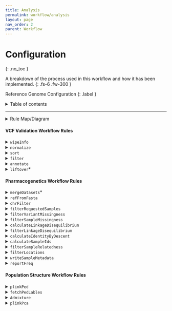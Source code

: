 ```yaml
---
title: Analysis
permalink: workflow/analysis
layout: page
nav_order: 2
parent: Workflow
---
```


# Configuration
{: .no_toc }

A breakdown of the process used in this workflow and how it has been implemented.
{: .fs-6 .fw-300 }

Reference Genome Configuration
{: .label }



<details markdown="block">
  <summary>
    Table of contents
  </summary>
  {: .text-delta }
1. TOC
{:toc}
</details>

---

<details markdown="block">
  <summary>
    Rule Map/Diagram
  </summary>
  {: .text-delta }

  ```mermaid
  ---
  title: Pharmacogenetics Analysis
  ---
  flowchart TD
  subgraph pharmacogeneticsWorkflow [Pharmacogenetics Workflow]
      direction BT

      reportFreq[[reportFreq:\nPerform frequency analysis]]
      filterRequestedSamples[[filterRequestedSamples:\nSubset samples to labeled\nsamples in metadata files]]
      filterVariantMissingness[[filterVariantMissingness:\nFilter variants with 100%\nmissingness]]
      filterSampleMissingness[[filterSampleMissingness:\nFilter samples with 100%\nmissingness]]
      refFromFasta[[refFromfasta:\nCheck reference alleles against\nprovided reference genome]]
      chrFilter[[chrFilter:\nFilter out non-standard\nchromosomes]]
      writeSampleMetadata[[writeSampleMetadata:\nTranspile cluster ownership from\nsample cluster assignment into\ninput format]]
      calculateLinkageDisequilibrium[[calculateLinkageDisequilibrium:\nCalculate LD associations]]
      filterLinkageDisequilibrium[[filterLinkageDisequilibrium:\nRemove variants in LD]]
      calculateIdentityByDescent[[calculateIdentityByDescent:\nCalculate Identity-By-Descent]]
      calculateSampleIds[[calculateSampleIds:\nQuery a list of sample IDs\nfrom the input VCF]]
      filterSampleRelatedness[[filterSampleRelatedness:\nremove a given list of]]
      filterLocations[[filterLocations:\nTrim the dataset to one of\nthe studied regions]]

      ifMultipleVcfs{If multiple\ndatasetsprovided}

      subgraph multipleVcfProtocol [Multiple dataset protocol]
          mergeDatasets[[mergeDatasets:\nMerge multiple incoming\ndatasets]]
      end


      ifMultipleVcfs --> |yes| multipleVcfProtocol
      ifMultipleVcfs --> |no| refFromFasta

      
      multipleVcfProtocol --> refFromFasta --> chrFilter --> filterRequestedSamples --> filterVariantMissingness --> filterSampleMissingness --> calculateLinkageDisequilibrium
      
      calculateLinkageDisequilibrium & filterSampleMissingness --> filterLinkageDisequilibrium

      filterLinkageDisequilibrium --> calculateIdentityByDescent --> calculateSampleIds

      filterLinkageDisequilibrium & calculateSampleIds --> filterSampleRelatedness

      filterSampleRelatedness --> filterLocations --> reportFreq
      
      

      writeSampleMetadata --> reportFreq

  end 
  subgraph ValidateVcfWorkflow [Validate VCF Workflow]
      wipeInfo[[wipeInfo:\nRemove INFO column for\ncomputational processing\n efficiency]]
      normalize[[normalize:\nNormalize all SNPs]]
      sort[[sort:\nEnsure correct variant order]]
      filter[[filter:\nRemove all variants except\nSNPs and INDELs]]
      annotate[[annotate:\nannotate VCF against given\nreference VCF such as \n dbSNP]]
      liftover[[liftover:\nPerform reference genome\nliftover]]

      wipeInfo --> normalize --> sort --> filter --> annotate --> liftover
  end
  subgraph PopulationStructureWorkflow [Population Structure Workflow]
      plinkPca[[Plink_PCA:\nPerform a PLINK-2.0 PCA]]
      plinkPed[[plinkPed:\nConvert to PLINK-1.9's PED\n format]]
      fetchPedLables[[fetchPedLables:\nGenerate Ind2Pop sample annotations\n file]]
      Admixture[[Admixture:\nPerform an admixture analysis]]

      plinkPed --> fetchPedLables --> Admixture
      filterSampleRelatedness --> plinkPca & plinkPed

  end

  liftover --> ifMultipleVcfs


  plinkPca --> END
  Admixture --> END
  reportFreq --> END
  ```

</details>

#### VCF Validation Workflow Rules

<details markdown="block">
  <summary>
    <code>wipeInfo</code>
  </summary>
  
  ```mermaid
  flowchart TD
  wipeInfo[[wipeInfo:\nRemove INFO column for\ncomputational processing\n efficiency]]
  ```

  <dl>
    <dt>Function</dt>
    <dd>To remove the <code>INFO</code> and <code>FORMAT</code> columns on the incoming dataset. This is done to speed up computation time for downstream analysis.</dd>
    <dt>Command</dt>
    <dd><code>bcftools annotate -x INFO,FORMAT -Oz -o {output.vcf} {input.vcf}</code></dd>
    <dt>Parameters</dt>
    <dd>
      <dl>
        <dt><code>-x INFO,FORMAT</code></dt>
        <dd>Remove the <code>INFO</code> and <code>FORMAT</code> annotations from the input VCF file.</dd>
        <dt><code>-Oz</code></dt>
        <dd>Output format (<code>-Oz</code> denotes a BG-Zipped VCF output)</dd>
        <dt><code>-o {output.vcf}</code></dt>
        <dd>Output file.</dd>
      </dl>
    </dd>
  </dl>

</details>

<details markdown="block">
  <summary>
    <code>normalize</code>
  </summary>
  
```mermaid
flowchart TD
normalize[[normalize:\nNormalize all SNPs]]
```

  <dl>
    <dt>Function</dt>
    <dd>
    To normalize variant representations within the dataset provided. This involves the following:
      <ul>
      <li>decomposing multi-allelic records</li>
      <li>left-aligning all variants</li>
      <li>right-handed trimming to ensure parsimony</li>
      </ul>
    </dd>
    <dt>Command</dt>
    <dd><code>bcftools norm -m -any -O z -o {output.vcf} < {input.vcf}</code></dd>
    <dt>Parameters</dt>
    <dd>
      <dl>
        <dt><code>-m -any</code></dt>
        <dd>Decompose multi-allelic entries to bi-allelic entries (<code>-</code>) and merge both SNPs and INDELS into single records (<code>any</code>)</dd>
        <dt><code>-Oz</code></dt>
        <dd>Output format (<code>-Oz</code> denotes a BG-Zipped VCF output)</dd>
        <dt><code>-o {output.vcf}</code></dt>
        <dd>Output file.</dd>
      </dl>
    </dd>
  </dl>

</details>
  

<details markdown="block">
  <summary>
    <code>sort</code>
  </summary>
  
  ```mermaid
  flowchart TD
  sort[[sort:\nEnsure correct variant order]]
  ```

  This rule is responsible for sorting variants according to position, relative to the provided reference genome. This is important for downstream analysis which assumes ordered variants.

  <dl>
      <dt>Function</dt>
      <dd>
      To sort variants according to position, relative to the provided reference genome. This is important for downstream analysis which assumes ordered variants.</dd>
      <dt>Command</dt>
      <dd><code>bcftools sort -m {params.memory} -T results/PREP/{wildcards.dataset_name} -O z -o {output.vcf} < {input.vcf}</code></dd>
      <dt>Parameters</dt>
      <dd>
        <dl>
          <dt><code>-m {params.memory} </code></dt>
          <dd>Provide a RAM memory available to the <code>bcftools sort</code> command.</dd>
          <dt><code>-T results/PREP/{wildcards.dataset_name}</code></dt>
          <dd>Provide a RAM memory available to the <code>bcftools sort</code> command.</dd>
          <dt><code>-Oz</code></dt>
          <dd>Output format (<code>-Oz</code> denotes a BG-Zipped VCF output)</dd>
          <dt><code>-o {output.vcf}</code></dt>
          <dd>Output file.</dd>
        </dl>
      </dd>
    </dl>
    
</details>
  

<details markdown="block">
  <summary>
    <code>filter</code>
  </summary>
  
  ```mermaid
  flowchart TD
  filter[[filter:\nRemove all variants except\nSNPs and INDELs]]
  ```

  <dl>
      <dt>Function</dt>
      <dd>
      To remove all variant types except SNPs and INDELs</dd>
      <dt>Command</dt>
      <dd><code>bcftools view -v snps,indels -f PASS -O z -o {output.vcf} < {input.vcf}</code></dd>
      <dt>Parameters</dt>
      <dd>
        <dl>
          <dt><code>-v snps,indels</code></dt>
          <dd>Only include SNPs and INDELs</dd>
          <dt><code>-f PASS</code></dt>
          <dd>Only select variants with <code>PASS</code> values.</dd>
          <dt><code>-Oz</code></dt>
          <dd>Output format (<code>-Oz</code> denotes a BG-Zipped VCF output)</dd>
          <dt><code>-o {output.vcf}</code></dt>
          <dd>Output file.</dd>
        </dl>
      </dd>
    </dl>

</details>
  

<details markdown="block">
  <summary>
    <code>annotate</code>
  </summary>
  
  ```mermaid
  flowchart TD
  annotate[[annotate:\nannotate VCF against given\nreference VCF such as \n dbSNP]]
  ```

  This rule is responsible for annotating the incoming data with variant IDs from the provided `resources/annotations.vcf.gz`.

  <dl>
      <dt>Function</dt>
      <dd>
      To annotate the incoming data with variant IDs from the provided <code>resources/annotations.vcf.gz</code>.</dd>
      <dt>Command</dt>
      <dd><code>bcftools annotate -c ID -a {input.annotations} -O z -o {output.vcf} {input.vcf}</code></dd>
      <dt>Parameters</dt>
      <dd>
        <dl>
          <dt><code>-c ID</code></dt>
          <dd>Copy the <code>ID</code> column from the provided annotation VCF.</dd>
          <dt><code>-O z</code></dt>
          <dd>Output format (<code>-Oz</code> denotes a BG-Zipped VCF output)</dd>
          <dt><code>-o {output.vcf}</code></dt>
          <dd>Output file.</dd>
        </dl>
      </dd>
    </dl>

</details>
  

<details markdown="block">
  <summary>
    <code>liftover</code>*
  </summary>
  
  ```mermaid
  flowchart TD
  liftover[[liftover:\nPerform reference genome\nliftover]]
  ```

  <dl>
      <dt>Function</dt>
      <dd>
      To perform reference-genome version liftovers.</dd>
      <dt>Command</dt>
      <dd><code>java -jar $PICARD LiftoverVcf I={input.vcf} O={output.vcf} R={params.ref} C={params.chainFile} REJECT={output.rejected}</code></dd>
      <dt>Parameters</dt>
      <dd>
        <dl>
          <dt><code>I={input.vcf}</code></dt>
          <dd>Provide the input VCF via parameter.</dd>
          <dt><code>O={output.vcf}</code></dt>
          <dd>Provide the output VCF to be written to via parameter.</dd>
          <dt><code>R={params.ref}</code></dt>
          <dd>Provide the reference genome to be used during LiftOver</dd>
          <dt><code>C={params.chainFile}</code></dt>
          <dd>Provide the chain-file describing the nature of the changes between two reference genome versions.</dd>
          <dt><code>REJECT={params.chainFile}</code></dt>
          <dd>Creates a file containing records which could not be lifted over.</dd>
        </dl>
      </dd>
    </dl>

</details>

#### Pharmacogenetics Workflow Rules

<details markdown="block">
  <summary>
    <code>mergeDatasets</code>*
  </summary>
  
  ```mermaid
  flowchart TD
  mergeDatasets[[mergeDatasets:\nMerge multiple incoming\ndatasets]]
  ```

  > This rule only executes when multiple described datasets are detected.
  This rule is responsible for merging multiple datasets into a single VCF file, suitable for collective analysis.

 <dl>
      <dt>Function</dt>
      <dd>
      To perform reference-genome version liftovers.</dd>
      <dt>Command</dt>
      <dd><code>bcftools merge -O z -o {output} {input.vcf}</code></dd>
      <dt>Parameters</dt>
      <dd>
        <dl>
          <dt><code>-O z</code></dt>
          <dd>Output format (<code>-Oz</code> denotes a BG-Zipped VCF output)</dd>
          <dt><code>-o {output.vcf}</code></dt>
          <dd>Output file.</dd>
        </dl>
      </dd>
    </dl>

</details>


<details markdown="block">
  <summary>
    <code>refFromFasta</code>
  </summary>
  
  ```mermaid
  flowchart TD
  refFromFasta[[refFromfasta:\nCheck reference alleles against\nprovided reference genome]]
  ```

 <dl>
      <dt>Function</dt>
      <dd>
      To check each loci and comparing its listed reference to that provided in the reference genome.</dd>
      <dt>Command</dt>
      <dd><code>plink2 --vcf {input.vcf} --fa {params.ref} --ref-from-fa force --allow-extra-chr --export vcf-4.2 bgz --out results/COLLATE/refFromFasta</code></dd>
      <dt>Parameters</dt>
      <dd>
        <dl>
          <dt><code>--vcf {input.vcf}</code></dt>
          <dd>File path to the input VCF file via parameter.</dd>
          <dt><code>--fa {params.ref}</code></dt>
          <dd>File path to reference genome to be used for comparison.</dd>
          <dt><code>--ref-from-fa force</code></dt>
          <dd>Sets REF allele to provided reference FASTA when possible unambiguously (Does not apply to some INDELS)</dd>
          <dt><code>--allow-extra-chr</code></dt>
          <dd>Permits non-standard chromosome codes in input data</dd>
          <dt><code>--export vcf-4.2 bgz</code></dt>
          <dd>Save output to a BG-Zipped VCF file using the VCF-4.2 specification.</dd>
          <dt><code>--out results/COLLATE/refFromFasta</code></dt>
          <dd>Provide the file name and path for output creation.</dd>
        </dl>
      </dd>
    </dl>

</details>

<details markdown="block">
  <summary>
    <code>chrFilter</code>
  </summary>

  ```mermaid
  flowchart TD
  chrFilter[[chrFilter:\nFilter out non-standard\nchromosomes]]
  ```

 <dl>
      <dt>Function</dt>
      <dd>
      To filter out non-standard chromosomes.</dd>
      <dt>Command</dt>
      <dd><code>plink2 --vcf {input.vcf} --allow-extra-chr --output-chr chr26 --chr 1-26 --export vcf-4.2 bgz --out results/COLLATE/chrFilter</code></dd>
      <dt>Parameters</dt>
      <dd>
        <dl>
          <dt><code>--vcf {input.vcf}</code></dt>
          <dd>File path to the input VCF file via parameter.</dd>
          <dt><code>--allow-extra-chr</code></dt>
          <dd>Permits non-standard chromosome codes in input data.</dd>
          <dt><code>--output-chr chr26</code></dt>
          <dd>Sets chromosome code notation in output files to include the 'chr' as a prefix.</dd>
          <dt><code>--chr 1-26</code></dt>
          <dd>Request a subset of chromosomes to be included in the output file.</dd>
          <dt><code>--export vcf-4.2 bgz</code></dt>
          <dd>Save output to a BG-Zipped VCF file using the VCF-4.2 specification.</dd>
          <dt><code>--out results/COLLATE/chrFilter</code></dt>
          <dd>Provide the file name and path for output creation.</dd>
        </dl>
      </dd>
    </dl>

</details>


<details markdown="block">
  <summary>
    <code>filterRequestedSamples</code>
  </summary>

  ```mermaid
  flowchart TD
  filterRequestedSamples[[filterRequestedSamples:\nSubset samples to labeled\nsamples in metadata files]]
  ```

 <dl>
      <dt>Function</dt>
      <dd>
      To remove unneeded samples. This is done by comparison against all provided sample annotations in the <code>input/samples.csv</code> metadata file.</dd>
      <dt>Command</dt>
      <dd><code>bcftools view -s {params.samples} -O z -o {output} {input.vcf}</code></dd>
      <dt>Parameters</dt>
      <dd>
        <dl>
          <dt><code>-s {params.samples}</code></dt>
          <dd>Provide a list of sample IDs to include in output.</dd>
          <dt><code>-O z</code></dt>
          <dd>Output format (<code>-Oz</code> denotes a BG-Zipped VCF output)</dd>
          <dt><code>-o {output}</code></dt>
          <dd>Output file.</dd>
        </dl>
      </dd>
    </dl>

</details>


<details markdown="block">
  <summary>
    <code>filterVariantMissingness</code>
  </summary>

  ```mermaid
  flowchart TD
  filterVariantMissingness[[filterVariantMissingness:\nFilter variants with 100%\nmissingness]]
  ```

 <dl>
      <dt>Function</dt>
      <dd>
      To manage and remove regions of missing calls along the variant-level.</dd>
      <dt>Command</dt>
      <dd><code>plink2 --chr 1-26 --allow-extra-chr --vcf {input} --geno 1.0 --output-chr chr26 --export vcf-4.2 bgz --out {params.output}</code></dd>
      <dt>Parameters</dt>
      <dd>
        <dl>
          <dt><code>--chr 1-26</code></dt>
          <dd>Request a subset of chromosomes to be included in the output file.</dd>
          <dt><code>--allow-extra-chr</code></dt>
          <dd>Permits non-standard chromosome codes in input data.</dd>
          <dt><code>--vcf {input.vcf}</code></dt>
          <dd>Removes all variants with a missing call rate exceeding <code>1.0</code></dd>
          <dt><code>--geno 1.0</code></dt>
          <dd>File path to the input VCF file via parameter.</dd>
          <dt><code>--output-chr chr26</code></dt>
          <dd>Sets chromosome code notation in output files to include the 'chr' as a prefix.</dd>
          <dt><code>--export vcf-4.2 bgz</code></dt>
          <dd>Save output to a BG-Zipped VCF file using the VCF-4.2 specification.</dd>
          <dt><code>--out {params.output}</code></dt>
          <dd>Provide the file name and path for output creation.</dd>
        </dl>
      </dd>
    </dl>

</details>

<details markdown="block">
  <summary>
    <code>filterSampleMissingness</code>
  </summary>

  ```mermaid
  flowchart TD
  filterSampleMissingness[[filterSampleMissingness:\nFilter samples with 100%\nmissingness]]
  ```

 <dl>
      <dt>Function</dt>
      <dd>
      To manage and remove regions of missing calls along the sample-level.</dd>
      <dt>Command</dt>
      <dd><code>plink2 --chr 1-26 --allow-extra-chr --vcf {input} --mind 1.0 --output-chr chr26 --export vcf-4.2 bgz --out {params.output}</code></dd>
      <dt>Parameters</dt>
      <dd>
        <dl>
          <dt><code>--chr 1-26</code></dt>
          <dd>Request a subset of chromosomes to be included in the output file.</dd>
          <dt><code>--allow-extra-chr</code></dt>
          <dd>Permits non-standard chromosome codes in input data.</dd>
          <dt><code>--vcf {input.vcf}</code></dt>
          <dd>File path to the input VCF file via parameter.</dd>
          <dt><code>--mind 1.0</code></dt>
          <dd>Removes all samples with a missing call rate exceeding <code>1.0</code></dd>
          <dt><code>--output-chr chr26</code></dt>
          <dd>Sets chromosome code notation in output files to include the 'chr' as a prefix.</dd>
          <dt><code>--export vcf-4.2 bgz</code></dt>
          <dd>Save output to a BG-Zipped VCF file using the VCF-4.2 specification.</dd>
          <dt><code>--out {params.output}</code></dt>
          <dd>Provide the file name and path for output creation.</dd>
        </dl>
      </dd>
    </dl>

</details>

<details markdown="block">
  <summary>
    <code>calculateLinkageDisequilibrium</code>
  </summary>

  ```mermaid
  flowchart TD
  calculateLinkageDisequilibrium[[calculateLinkageDisequilibrium:\nCalculate LD associations]]
  ```
  
 <dl>
      <dt>Function</dt>
      <dd>
      To calculate and compile a Linkage-Disequilibrium report.</dd>
      <dt>Command</dt>
      <dd><code>plink2 --vcf {input} --chr 1-26 --new-id-max-allele-len 1000 --rm-dup exclude-mismatch --indep-pairwise 50 5 0.5 --bad-ld --out {params.output}</code></dd>
      <dt>Parameters</dt>
      <dd>
        <dl>
          <dt><code>--vcf {input.vcf}</code></dt>
          <dd>File path to the input VCF file via parameter.</dd>
          <dt><code>--chr 1-26</code></dt>
          <dd>Request a subset of chromosomes to be included in the output file.</dd>
          <dt><code>--new-id-max-allele-len 1000</code></dt>
          <dd>Sets a new internal maximum length for variant IDs.</dd>
          <dt><code>--rm-dup exclude-mismatch</code></dt>
          <dd>When duplicate IDs are found, remove all entries.</dd>
          <dt><code>--indep-pairwise 50 5 0.5</code></dt>
          <dd>Only include variants in approximate linkage equilibrium, using a <code>50</code>-variant window which moves <code>5</code> variants per step and removes variants with an r<sub>2</sub> value greater than <code>0.5</code>.</dd>
          <dt><code>--bad-ld</code></dt>
          <dd>Overrides warning for less than 50 sample datasets where LD is not accurate.</dd>
          <dt><code>--out {params.output}</code></dt>
          <dd>Provide the file name and path for output creation.</dd>
        </dl>
      </dd>
    </dl>

</details>

<details markdown="block">
  <summary>
    <code>filterLinkageDisequilibrium</code>
  </summary>

  ```mermaid
  flowchart TD
  filterLinkageDisequilibrium[[filterLinkageDisequilibrium:\nRemove variants in LD]]
  ```

 <dl>
      <dt>Function</dt>
      <dd>
      To calculate and compile a Linkage-Disequilibrium report.</dd>
      <dt>Command</dt>
      <dd><code>plink2 --allow-extra-chr --vcf {input.vcf} --extract {input.inclusion_list} --export vcf-4.2 bgz --out {params.output}</code></dd>
      <dt>Parameters</dt>
      <dd>
        <dl>
          <dt><code>--allow-extra-chr</code></dt>
          <dd>Permits non-standard chromosome codes in input data.</dd>
          <dt><code>--vcf {input.vcf}</code></dt>
          <dd>File path to the input VCF file via parameter.</dd>
          <dt><code>--extract {input.inclusion_list}</code></dt>
          <dd>Extracts only the listed samples.</dd>
          <dt><code>--export vcf-4.2 bgz</code></dt>
          <dd>Save output to a BG-Zipped VCF file using the VCF-4.2 specification.</dd>
          <dt><code>--out {params.output}</code></dt>
          <dd>Provide the file name and path for output creation.</dd>
        </dl>
      </dd>
    </dl>

</details>

<details markdown="block">
  <summary>
    <code>calculateIdentityByDescent</code>
  </summary>

  ```mermaid
  flowchart TD
  calculateIdentityByDescent[[calculateIdentityByDescent:\nCalculate Identity-By-Descent]]
  ```

 <dl>
      <dt>Function</dt>
      <dd>
      To calculate and compile am Identity-By-Descent report.</dd>
      <dt>Command</dt>
      <dd><code>plink --vcf {input} --allow-extra-chr --keep-allele-order --genome --min 0.2 --recode vcf-iid bgz --out {params.output}</code></dd>
      <dt>Parameters</dt>
      <dd>
        <dl>
          <dt><code>--vcf {input.vcf}</code></dt>
          <dd>File path to the input VCF file via parameter.</dd>
          <dt><code>--allow-extra-chr</code></dt>
          <dd>Permits non-standard chromosome codes in input data.</dd>
          <dt><code>--keep-allele-order</code></dt>
          <dd>Tells Plink-1.9 to maintain original A1/A2, otherwise major allele is set to A2.</dd>
          <dt><code>--genome</code></dt>
          <dd>Run an identity-by-descent report.</dd>
          <dt><code>--min 0.2</code></dt>
          <dd>Removes individuals with an IBD score below <code>0.2</code>.</dd>
          <dt><code>--recode vcf-iid bgz</code></dt>
          <dd>Sets output format to a BG-ZIpped VCF with individual-identifiers.</dd>
          <dt><code>--out {params.output}</code></dt>
          <dd>Provide the file name and path for output creation.</dd>
        </dl>
      </dd>
    </dl>

</details>

<details markdown="block">
  <summary>
    <code>calculateSampleIds</code>
  </summary>

  ```mermaid
  flowchart TD
  calculateSampleIds[[calculateSampleIds:\nQuery a list of sample IDs\nfrom the input VCF]]
  ```

 <dl>
      <dt>Function</dt>
      <dd>
      To generate a list of sample IDs.</dd>
      <dt>Command</dt>
      <dd><code>bcftools query -l {input} > {output}</code></dd>
      <dt>Parameters</dt>
      <dd>
        <dl>
          <dt><code>-l {input}</code></dt>
          <dd>A file containing a list of Sample IDs to keep.</dd>
        </dl>
      </dd>
    </dl>

</details>

<details markdown="block">
  <summary>
    <code>filterSampleRelatedness</code>
  </summary>

  ```mermaid
  flowchart TD
  filterSampleRelatedness[[filterSampleRelatedness:\nremove a given list of]]
  ```

 <dl>
      <dt>Function</dt>
      <dd>
      To filter out all but unrelated samples, given the list of samples to keep from its predecessor rules.</dd>
      <dt>Command</dt>
      <dd><code>bcftools view {input.vcf} -S {input.samples} -O z -o {output}</code></dd>
      <dt>Parameters</dt>
      <dd>
        <dl>
          <dt><code>-S {input.vcf}</code></dt>
          <dd>A file containing a list of Sample IDs to include.</dd>
          <dt><code>-O z</code></dt>
          <dd>Output format (<code>-Oz</code> denotes a BG-Zipped VCF output)</dd>
          <dt><code>-o {output}</code></dt>
          <dd>Output file.</dd>
        </dl>
      </dd>
    </dl>

</details>

<details markdown="block">
  <summary>
    <code>filterLocations</code>
  </summary>

  ```mermaid
  flowchart TD
  filterLocations[[filterLocations:\nTrim the dataset to one of\nthe studied regions]]
  ```

 <dl>
      <dt>Function</dt>
      <dd>
      To filter out all but unrelated samples, given the list of samples to keep from its predecessor rules.</dd>
      <dt>Command</dt>
      <dd><code>plink2 --allow-extra-chr --vcf {input} --from-bp {params.fromBP} --to-bp {params.toBP} --chr {params.chr} --output-chr chr26 --export vcf-4.2 bgz --out results/TRIM/ALL_{wildcards.location}</code></dd>
      <dt>Parameters</dt>
      <dd>
        <dl>
          <dt><code>--allow-extra-chr</code></dt>
          <dd>Permits non-standard chromosome codes in input data.</dd>
          <dt><code>--vcf {input.vcf}</code></dt>
          <dd>File path to the input VCF file via parameter.</dd>
          <dt><code>--from-bp {params.fromBP}</code></dt>
          <dd>Start coordinates for the region to trim to.</dd>
          <dt><code>--to-bp {params.toBP}</code></dt>
          <dd>Stop coordinates for the region to trim to.</dd>
          <dt><code>--chr {params.chr}</code></dt>
          <dd>The chromosome to trim on.</dd>
          <dt><code>--output-chr chr26</code></dt>
          <dd>Sets chromosome code notation in output files to include the 'chr' as a prefix.</dd>
          <dt><code>--export vcf-4.2 bgz</code></dt>
          <dd>Save output to a BG-Zipped VCF file using the VCF-4.2 specification.</dd>
          <dt><code>--out results/TRIM/ALL_{wildcards.location}</code></dt>
          <dd>Provide the file name and path for output creation.</dd>
        </dl>
      </dd>
    </dl>

</details>

<details markdown="block">
  <summary>
    <code>writeSampleMetadata</code>
  </summary>

  ```mermaid
  flowchart TD
  writeSampleMetadata[[writeSampleMetadata:\nTranspile cluster ownership from\nsample cluster assignment into\ninput format]]
  ```
  
 <dl>
      <dt>Function</dt>
      <dd>To compile sample metadata.</dd>
      <dt>Command</dt>
      <dd><code>join("scripts", "01-TRANSPILE_CLUSTERS.py")</code></dd>
      <dt>Parameters</dt>
      <dd>
        <dl>
        <dt><code>input/samples.csv</code></dt>
        <dd>The sample information provided that should be used in this analysis.</dd>
        </dl>
      </dd>
    </dl>


</details>

<details markdown="block">
  <summary>
    <code>reportFreq</code>
  </summary>

  ```mermaid
  flowchart TD
  reportFreq[[reportFreq:\nPerform frequency analysis]]
  ```

  <dl>
      <dt>Function</dt>
      <dd>
      To generate a frequency report.</dd>
      <dt>Command</dt>
      <dd><code>plink2 --allow-extra-chr --vcf {input.vcf} --freq counts --export vcf-4.2 bgz --out results/FINAL/$CLUSTER/{params.prefix}</code>, and <code>plink2 --allow-extra-chr --vcf {input.vcf} --pheno iid-only results/REFERENCE/cluster_$CLUSTER.txt --loop-cats $CLUSTER --freq counts --missing --hardy midp --out results/FINAL/$CLUSTER/{params.prefix}
        </code></dd>
      <dt>Parameters</dt>
      <dd>
        <dl>
          <dt><code>--allow-extra-chr</code></dt>
          <dd>Permits non-standard chromosome codes in input data.</dd>
          <dt><code>--vcf {input.vcf}</code></dt>
          <dd>File path to the input VCF file via parameter.</dd>
          <dt><code>--freq counts</code></dt>
          <dd>Generate a frequency report including variant count data.</dd>
          <dt><code>--export vcf-4.2 bgz</code></dt>
          <dd>Save output to a BG-Zipped VCF file using the VCF-4.2 specification.</dd>
          <dt><code>--out results/TRIM/ALL_{wildcards.location}</code></dt>
          <dd>Provide the file name and path for output creation.</dd>
          <dt><code>--pheno iid-only results/REFERENCE/cluster_$CLUSTER.txt</code></dt>
          <dd>Extract phenotype information from the given file by Sample ID.</dd>
          <dt><code>--loop-cats $CLUSTER</code></dt>
          <dd>Re-run this command and focus on the populated cluster (This command is designed to be executed in a bash for loop, where $CLUSTER is set each iteration).</dd>
          <dt><code>--missing</code></dt>
          <dd>Generate a missingness report for both samples and variants.</dd>
          <dt><code>--hardy midp</code></dt>
          <dd>Generate a Hardy-Weinburg report with Mid-P adjustments.</dd>
        </dl>
      </dd>
    </dl>

</details>

#### Population Structure Workflow Rules

<details markdown="block">
  <summary>
    <code>plinkPed</code>
  </summary>

  ```mermaid
  flowchart TD
  plinkPed[[plinkPed:\nConvert to PLINK-1.9's PED\n format]]
  ```

</details>

<details markdown="block">
  <summary>
    <code>fetchPedLables</code>
  </summary>

  ```mermaid
  flowchart TD
  fetchPedLables[[fetchPedLables:\nGenerate Ind2Pop sample annotations\n file]]
  ```

</details>

<details markdown="block">
  <summary>
    <code>Admixture</code>
  </summary>

  ```mermaid
  flowchart TD
  Admixture[[Admixture:\nPerform an admixture analysis]]
  ```

</details>

<details markdown="block">
  <summary>
    <code>plinkPca</code>
  </summary>

  ```mermaid
  flowchart TD
  plinkPca[[Plink_PCA:\nPerform a PLINK-2.0 PCA]]
  ```

</details>

